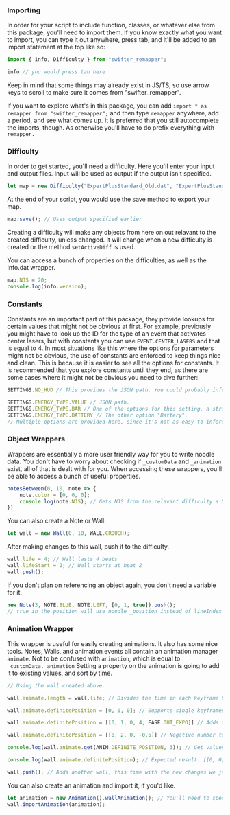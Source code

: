 ### Importing
In order for your script to include function, classes, or whatever else from this package, you'll need to import them.
If you know exactly what you want to import, you can type it out anywhere, press tab, and it'll be added to an import statement at the top like so:
```js
import { info, Difficulty } from "swifter_remapper";

info // you would press tab here
```
Keep in mind that some things may already exist in JS/TS, so use arrow keys to scroll to make sure it comes from "swifter_remapper".

If you want to explore what's in this package, you can add `import * as remapper from "swifter_remapper";` and then type `remapper` anywhere, add a period, and see what comes up.
It is preferred that you still autocomplete the imports, though. As otherwise you'll have to do prefix everything with `remapper.`
### Difficulty
In order to get started, you'll need a difficulty. Here you'll enter your input and output files. Input will be used as output if the output isn't specified.
```js
let map = new Difficulty("ExpertPlusStandard_Old.dat", "ExpertPlusStandard.dat");
```
At the end of your script, you would use the save method to export your map.
```js
map.save(); // Uses output specified earlier
```
Creating a difficulty will make any objects from here on out relavant to the created difficulty, unless changed. It will change when a new difficulty is created or the method `setActiveDiff` is used.

You can access a bunch of properties on the difficulties, as well as the Info.dat wrapper.
```js
map.NJS = 20;
console.log(info.version);
```
### Constants
Constants are an important part of this package, they provide lookups for certain values that might not be obvious at first.
For example, previously you might have to look up the ID for the type of an event that activates center lasers, but with constants you can use `EVENT.CENTER_LASERS` and that is equal to 4.
In most situations like this where the options for parameters might not be obvious, the use of constants are enforced to keep things nice and clean.
This is because it is easier to see all the options for constants. It is recommended that you explore constants until they end, as there are some cases where it might not be obvious you need to dive further:
```js
SETTINGS.NO_HUD // This provides the JSON path. You could probably inference this is a boolean.

SETTINGS.ENERGY_TYPE.VALUE // JSON path.
SETTINGS.ENERGY_TYPE.BAR // One of the options for this setting, a string called "Bar".
SETTINGS.ENERGY_TYPE.BATTERY // The other option "Battery".
// Multiple options are provided here, since it's not as easy to inference the inputs.
```
### Object Wrappers
Wrappers are essentially a more user friendly way for you to write noodle data.
You don't have to worry about checking if `_customData` and `_animation` exist, all of that is dealt with for you.
When accessing these wrappers, you'll be able to access a bunch of useful properties.
```js
notesBetween(0, 10, note => {
    note.color = [0, 0, 0];
    console.log(note.NJS); // Gets NJS from the relavant difficulty's NJS if it isn't specified on the note.
})
```
You can also create a Note or Wall:
```js
let wall = new Wall(0, 10, WALL.CROUCH);
```
After making changes to this wall, push it to the difficulty.
```js
wall.life = 4; // Wall lasts 4 beats
wall.lifeStart = 2; // Wall starts at beat 2
wall.push();
```
If you don't plan on referencing an object again, you don't need a variable for it.
```js
new Note(3, NOTE.BLUE, NOTE.LEFT, [0, 1, true]).push();
// true in the position will use noodle _position instead of lineIndex and lineLayer.
```
### Animation Wrapper
This wrapper is useful for easily creating animations. It also has some nice tools.
Notes, Walls, and animation events all contain an animation manager `animate`. Not to be confused with `animation`, which is equal to `_customData._animation`
Setting a property on the animation is going to add it to existing values, and sort by time.
```js
// Using the wall created above.

wall.animate.length = wall.life; // Divides the time in each keyframe by the life.

wall.animate.definitePosition = [0, 0, 0]; // Supports single keyframes, time is interpreted as 0 here.

wall.animate.definitePosition = [[0, 1, 0, 4, EASE.OUT_EXPO]] // Adds to existing keyframes and sorts by time.

wall.animate.definitePosition = [[0, 2, 0, -0.5]] // Negative number to use a length of 1 (it's converted to positive internally).

console.log(wall.animate.get(ANIM.DEFINITE_POSITION, 3)); // Get values at a certain time.

console.log(wall.animate.definitePosition); // Expected result: [[0, 0, 0, 0], [0, 2, 0, 0.5], [0, 1, 0, 1, "easeInOutExpo"]]

wall.push(); // Adds another wall, this time with the new changes we just made.
```
You can also create an animation and import it, if you'd like.
```js
let animation = new Animation().wallAnimation(); // You'll need to specify what type of animation this will be.
wall.importAnimation(animation);
```